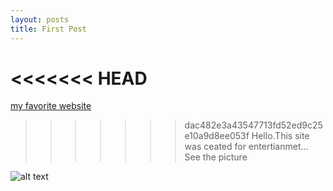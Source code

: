 ```yaml
---
layout: posts
title: First Post
---
```


<<<<<<< HEAD
=======
[my favorite website](http://www.google.com)

>>>>>>> dac482e3a43547713fd52ed9c25e10a9d8ee053f
Hello.This site was ceated for entertianmet...
See the picture

![alt text](../assets/images/5.jpg "Team Picture")

